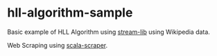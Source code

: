 hll-algorithm-sample
====================

Basic example of HLL Algorithm using [stream-lib](https://github.com/addthis/stream-lib) using Wikipedia data.

Web Scraping using [scala-scraper](https://github.com/ruippeixotog/scala-scraper).
